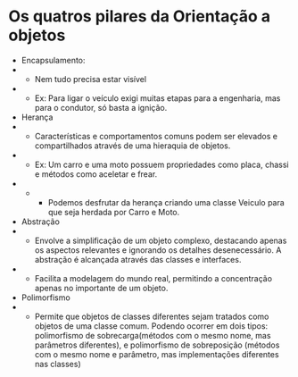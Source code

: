 # Os quatros pilares da Orientação a objetos
- Encapsulamento: 
- - Nem tudo precisa estar visível
- - Ex: Para ligar o veículo exigi muitas etapas para a engenharia, mas para o condutor, só basta a ignição.
- Herança
- - Características e comportamentos comuns podem ser elevados e compartilhados através de uma hieraquia de objetos.
- - Ex: Um carro e uma moto possuem propriedades como placa, chassi e métodos como aceletar e frear. 
- - - Podemos desfrutar da herança criando uma classe Veiculo para que seja herdada por Carro e Moto.
- Abstração
- - Envolve a simplificação de um objeto complexo, destacando apenas os aspectos relevantes e ignorando os detalhes 
    desenecessário. A abstração é alcançada através das classes e interfaces.
- - Facilita a modelagem do mundo real, permitindo a concentração apenas no importante de um objeto.
- Polimorfismo
- - Permite que objetos de classes diferentes sejam tratados como objetos de uma classe comum. Podendo ocorrer em 
    dois tipos: polimorfismo de sobrecarga(métodos com o mesmo nome, mas parâmetros diferentes), e polimorfismo de 
    sobreposição (métodos com o mesmo nome e parâmetro, mas implementações diferentes nas classes)